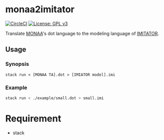 monaa2imitator
==============

[![CircleCI](https://circleci.com/gh/MasWag/monaa2imitator.svg?style=svg)](https://circleci.com/gh/MasWag/monaa2imitator)
[![License: GPL v3](https://img.shields.io/badge/License-GPLv3-blue.svg)](./LICENSE)

Translate [MONAA](https://github.com/MasWag/monaa)'s dot language to the modeling language of [IMITATOR](https://www.imitator.fr).

Usage
-----

### Synopsis

    stack run < [MONAA TA].dot > [IMIATOR model].imi

### Example

```bash
stack run < ./example/small.dot > small.imi
```

Requirement
===========

- stack

